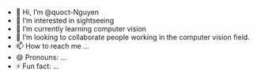 - 👋 Hi, I’m @quoct-Nguyen
- 👀 I’m interested in sightseeing
- 🌱 I’m currently learning computer vision
- 💞️ I’m looking to collaborate people working in the computer vision field.
- 📫 How to reach me ...
- 😄 Pronouns: ...
- ⚡ Fun fact: ...

<!---
quoct-Nguyen/quoct-Nguyen is a ✨ special ✨ repository because its `README.md` (this file) appears on your GitHub profile.
You can click the Preview link to take a look at your changes.
--->
